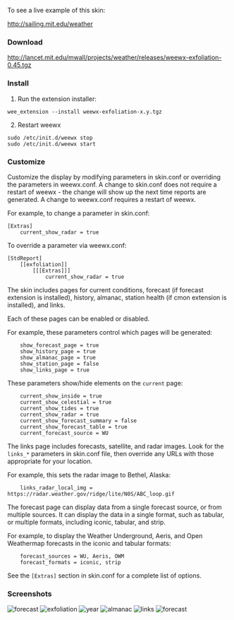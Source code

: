 To see a live example of this skin:

http://sailing.mit.edu/weather

### Download

http://lancet.mit.edu/mwall/projects/weather/releases/weewx-exfoliation-0.45.tgz

### Install

1.  Run the extension installer:

```
wee_extension --install weewx-exfoliation-x.y.tgz
```

2.  Restart weewx

```
sudo /etc/init.d/weewx stop
sudo /etc/init.d/weewx start
```

### Customize

Customize the display by modifying parameters in skin.conf or overriding the parameters in weewx.conf.  A change to skin.conf does not require a restart of weewx - the change will show up the next time reports are generated.  A change to weewx.conf requires a restart of weewx.

For example, to change a parameter in skin.conf:
```
[Extras]
    current_show_radar = true
```
To override a parameter via weewx.conf:
```
[StdReport]
    [[exfoliation]]
        [[[Extras]]]
            current_show_radar = true
```

The skin includes pages for current conditions, forecast (if forecast extension is installed), history, almanac, station health (if cmon extension is installed), and links.

Each of these pages can be enabled or disabled.

For example, these parameters control which pages will be generated:
```                               
    show_forecast_page = true
    show_history_page = true
    show_almanac_page = true
    show_station_page = false
    show_links_page = true
```

These parameters show/hide elements on the `current` page:
```
    current_show_inside = true
    current_show_celestial = true
    current_show_tides = true
    current_show_radar = true
    current_show_forecast_summary = false
    current_show_forecast_table = true     
    current_forecast_source = WU
```

The links page includes forecasts, satellite, and radar images.  Look for the `links_*` parameters in skin.conf file, then override any URLs with those appropriate for your location.

For example, this sets the radar image to Bethel, Alaska:
```
    links_radar_local_img = https://radar.weather.gov/ridge/lite/N0S/ABC_loop.gif
```

The forecast page can display data from a single forecast source, or from multiple sources.  It can display the data in a single format, such as tabular, or multiple formats, including iconic, tabular, and strip.

For example, to display the Weather Underground, Aeris, and Open Weathermap forecasts in the iconic and tabular formats:
```
    forecast_sources = WU, Aeris, OWM
    forecast_formats = iconic, strip
```

See the `[Extras]` section in skin.conf for a complete list of options.

### Screenshots
![forecast](http://lancet.mit.edu/mwall/projects/weather/exfoliation-for-weewx-0.13/current-with-forecast.png )
![exfoliation](http://lancet.mit.edu/mwall/projects/weather/exfoliation-for-weewx-0.13/day.png)
![year](http://lancet.mit.edu/mwall/projects/weather/exfoliation-for-weewx-0.13/year.png)
![almanac](http://lancet.mit.edu/mwall/projects/weather/exfoliation-for-weewx-0.13/almanac.png )
![links](http://lancet.mit.edu/mwall/projects/weather/exfoliation-for-weewx-0.13/links.png )
![forecast](http://lancet.mit.edu/mwall/projects/weather/exfoliation-for-weewx-0.13/forecast.png )
